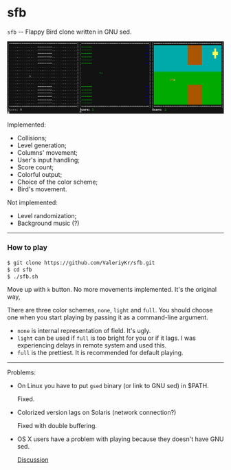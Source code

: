 # sfb
`sfb` -- Flappy Bird clone written in GNU sed.

![screenshot](https://raw.githubusercontent.com/ValeriyKr/sfb/master/screenshot.png)

Implemented:
 * Collisions;
 * Level generation;
 * Columns' movement;
 * User's input handling;
 * Score count;
 * Colorful output;
 * Choice of the color scheme;
 * Bird's movement.

Not implemented:
 * Level randomization;
 * Background music (?)

---
### How to play
```
$ git clone https://github.com/ValeriyKr/sfb.git
$ cd sfb
$ ./sfb.sh
```
Move up with `k` button. No more movements implemented. It's the original way,

There are three color schemes, `none`, `light` and `full`.
You should choose one when you start playing by passing it as a command-line argument.
 * `none` is internal representation of field. It's ugly.
 * `light` can be used if `full` is too bright for you or if it lags.
   I was experiencing delays in remote system and used this.
 * `full` is the prettiest.
   It is recommended for default playing.

---
Problems:
 * On Linux you have to put `gsed` binary (or link to GNU sed) in $PATH.
   
   Fixed.
 * Colorized version lags on Solaris (network connection?)
   
   Fixed with double buffering.
 * OS X users have a problem with playing because they doesn't have GNU sed.
   
   [Discussion](https://github.com/ValeriyKr/sfb/issues/3)
